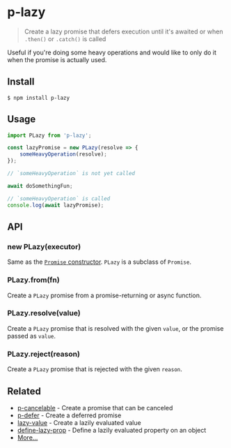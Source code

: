 # p-lazy

> Create a lazy promise that defers execution until it's awaited or when `.then()` or `.catch()` is called

Useful if you're doing some heavy operations and would like to only do it when the promise is actually used.

## Install

```
$ npm install p-lazy
```

## Usage

```js
import PLazy from 'p-lazy';

const lazyPromise = new PLazy(resolve => {
	someHeavyOperation(resolve);
});

// `someHeavyOperation` is not yet called

await doSomethingFun;

// `someHeavyOperation` is called
console.log(await lazyPromise);
```

## API

### new PLazy(executor)

Same as the [`Promise` constructor](https://developer.mozilla.org/en/docs/Web/JavaScript/Reference/Global_Objects/Promise). `PLazy` is a subclass of `Promise`.

### PLazy.from(fn)

Create a `PLazy` promise from a promise-returning or async function.

### PLazy.resolve(value)

Create a `PLazy` promise that is resolved with the given `value`, or the promise passed as `value`.

### PLazy.reject(reason)

Create a `PLazy` promise that is rejected with the given `reason`.

## Related

- [p-cancelable](https://github.com/sindresorhus/p-cancelable) - Create a promise that can be canceled
- [p-defer](https://github.com/sindresorhus/p-defer) - Create a deferred promise
- [lazy-value](https://github.com/sindresorhus/lazy-value) - Create a lazily evaluated value
- [define-lazy-prop](https://github.com/sindresorhus/define-lazy-prop) - Define a lazily evaluated property on an object
- [More…](https://github.com/sindresorhus/promise-fun)
